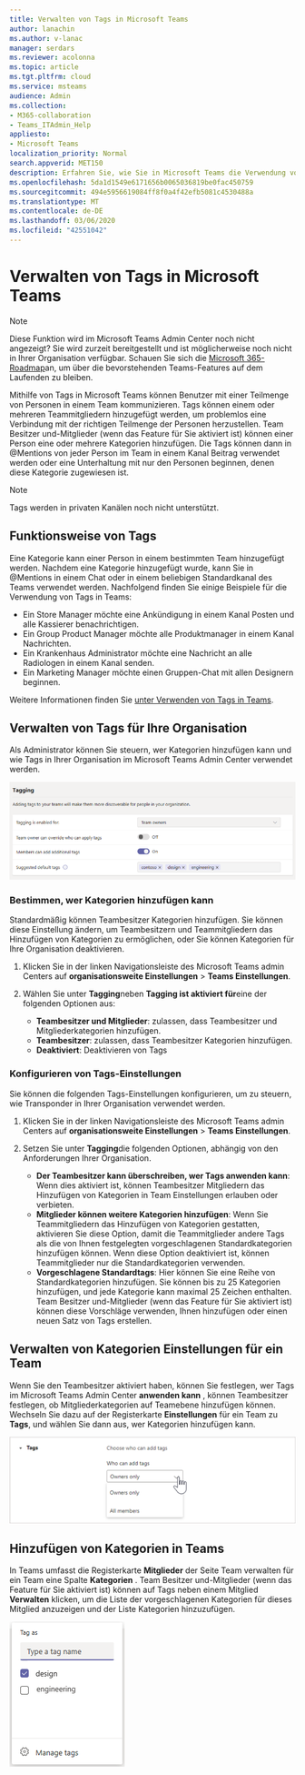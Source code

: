 ```yaml
---
title: Verwalten von Tags in Microsoft Teams
author: lanachin
ms.author: v-lanac
manager: serdars
ms.reviewer: acolonna
ms.topic: article
ms.tgt.pltfrm: cloud
ms.service: msteams
audience: Admin
ms.collection:
- M365-collaboration
- Teams_ITAdmin_Help
appliesto:
- Microsoft Teams
localization_priority: Normal
search.appverid: MET150
description: Erfahren Sie, wie Sie in Microsoft Teams die Verwendung von Tags in Ihrer Organisation verwalten können.
ms.openlocfilehash: 5da1d1549e6171656b0065036819be0fac450759
ms.sourcegitcommit: 494e5956619084ff8f0a4f42efb5081c4530488a
ms.translationtype: MT
ms.contentlocale: de-DE
ms.lasthandoff: 03/06/2020
ms.locfileid: "42551042"
---
```

# <a name="manage-tags-in-microsoft-teams"></a>Verwalten von Tags in Microsoft Teams

> [!NOTE]
> Diese Funktion wird im Microsoft Teams Admin Center noch nicht angezeigt? Sie wird zurzeit bereitgestellt und ist möglicherweise noch nicht in Ihrer Organisation verfügbar. Schauen Sie sich die [Microsoft 365-Roadmap](https://www.microsoft.com/microsoft-365/roadmap?filters=&searchterms=microsoft%2Cteams)an, um über die bevorstehenden Teams-Features auf dem Laufenden zu bleiben.

Mithilfe von Tags in Microsoft Teams können Benutzer mit einer Teilmenge von Personen in einem Team kommunizieren. Tags können einem oder mehreren Teammitgliedern hinzugefügt werden, um problemlos eine Verbindung mit der richtigen Teilmenge der Personen herzustellen. Team Besitzer und-Mitglieder (wenn das Feature für Sie aktiviert ist) können einer Person eine oder mehrere Kategorien hinzufügen. Die Tags können dann in @Mentions von jeder Person im Team in einem Kanal Beitrag verwendet werden oder eine Unterhaltung mit nur den Personen beginnen, denen diese Kategorie zugewiesen ist.

> [!NOTE]
> Tags werden in privaten Kanälen noch nicht unterstützt.

## <a name="how-tags-work"></a>Funktionsweise von Tags

Eine Kategorie kann einer Person in einem bestimmten Team hinzugefügt werden. Nachdem eine Kategorie hinzugefügt wurde, kann Sie in @Mentions in einem Chat oder in einem beliebigen Standardkanal des Teams verwendet werden. Nachfolgend finden Sie einige Beispiele für die Verwendung von Tags in Teams:

- Ein Store Manager möchte eine Ankündigung in einem Kanal Posten und alle Kassierer benachrichtigen.
- Ein Group Product Manager möchte alle Produktmanager in einem Kanal Nachrichten.
- Ein Krankenhaus Administrator möchte eine Nachricht an alle Radiologen in einem Kanal senden.
- Ein Marketing Manager möchte einen Gruppen-Chat mit allen Designern beginnen. 

Weitere Informationen finden Sie [unter Verwenden von Tags in Teams](https://support.office.com/article/using-tags-in-teams-667bd56f-32b8-4118-9a0b-56807c96d91e).

## <a name="manage-tags-for-your-organization"></a>Verwalten von Tags für Ihre Organisation

Als Administrator können Sie steuern, wer Kategorien hinzufügen kann und wie Tags in Ihrer Organisation im Microsoft Teams Admin Center verwendet werden.

![Screenshot der Kennzeichnungs Einstellungen im Microsoft Teams Admin Center](media/manage-tags-admin-settings.png)

### <a name="set-who-can-add-tags"></a>Bestimmen, wer Kategorien hinzufügen kann

Standardmäßig können Teambesitzer Kategorien hinzufügen. Sie können diese Einstellung ändern, um Teambesitzern und Teammitgliedern das Hinzufügen von Kategorien zu ermöglichen, oder Sie können Kategorien für Ihre Organisation deaktivieren.

1. Klicken Sie in der linken Navigationsleiste des Microsoft Teams admin Centers auf **organisationsweite Einstellungen** > **Teams Einstellungen**.
2. Wählen Sie unter **Tagging**neben **Tagging ist aktiviert für**eine der folgenden Optionen aus:

    - **Teambesitzer und Mitglieder**: zulassen, dass Teambesitzer und Mitgliederkategorien hinzufügen.
    - **Teambesitzer**: zulassen, dass Teambesitzer Kategorien hinzufügen.
    - **Deaktiviert**: Deaktivieren von Tags

### <a name="configure-tags-settings"></a>Konfigurieren von Tags-Einstellungen

Sie können die folgenden Tags-Einstellungen konfigurieren, um zu steuern, wie Transponder in Ihrer Organisation verwendet werden.

1. Klicken Sie in der linken Navigationsleiste des Microsoft Teams admin Centers auf **organisationsweite Einstellungen** > **Teams Einstellungen**.
2. Setzen Sie unter **Tagging**die folgenden Optionen, abhängig von den Anforderungen Ihrer Organisation.

    - **Der Teambesitzer kann überschreiben, wer Tags anwenden kann**: Wenn dies aktiviert ist, können Teambesitzer Mitgliedern das Hinzufügen von Kategorien in Team Einstellungen erlauben oder verbieten.
    - **Mitglieder können weitere Kategorien hinzufügen**: Wenn Sie Teammitgliedern das Hinzufügen von Kategorien gestatten, aktivieren Sie diese Option, damit die Teammitglieder andere Tags als die von Ihnen festgelegten vorgeschlagenen Standardkategorien hinzufügen können. Wenn diese Option deaktiviert ist, können Teammitglieder nur die Standardkategorien verwenden.
    - **Vorgeschlagene Standardtags**: Hier können Sie eine Reihe von Standardkategorien hinzufügen. Sie können bis zu 25 Kategorien hinzufügen, und jede Kategorie kann maximal 25 Zeichen enthalten. Team Besitzer und-Mitglieder (wenn das Feature für Sie aktiviert ist) können diese Vorschläge verwenden, Ihnen hinzufügen oder einen neuen Satz von Tags erstellen.

## <a name="manage-tags-settings-for-a-team"></a>Verwalten von Kategorien Einstellungen für ein Team

Wenn Sie den Teambesitzer aktiviert haben, können Sie festlegen, wer Tags im Microsoft Teams Admin Center **anwenden kann** , können Teambesitzer festlegen, ob Mitgliederkategorien auf Teamebene hinzufügen können. Wechseln Sie dazu auf der Registerkarte **Einstellungen** für ein Team zu **Tags**, und wählen Sie dann aus, wer Kategorien hinzufügen kann.

![Screenshot der Einstellung "Tags" auf Teamebene](media/manage-tags-team-settings.png)

## <a name="add-tags-in-teams"></a>Hinzufügen von Kategorien in Teams

In Teams umfasst die Registerkarte **Mitglieder** der Seite Team verwalten für ein Team eine Spalte **Kategorien** . Team Besitzer und-Mitglieder (wenn das Feature für Sie aktiviert ist) können auf Tags neben einem Mitglied **Verwalten** klicken, um die Liste der vorgeschlagenen Kategorien für dieses Mitglied anzuzeigen und der Liste Kategorien hinzuzufügen.

![Screenshot zum Anwenden von Tags im Teams-Client ](media/manage-tags-teams.png) 
